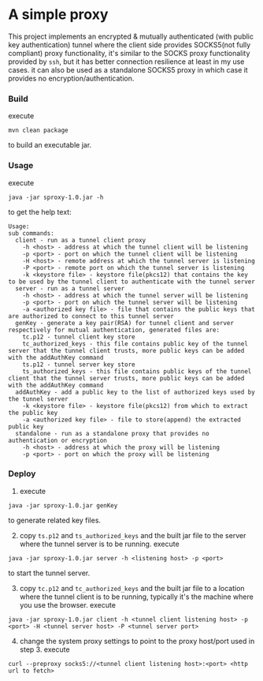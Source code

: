 # A simple proxy

This project implements an encrypted & mutually authenticated (with public key authentication) tunnel 
where the client side provides SOCKS5(not fully compliant) proxy functionality, 
it's similar to the SOCKS proxy functionality provided by `ssh`, but it has better connection resilience at least in my use cases. 
it can also be used as a standalone SOCKS5 proxy in which case it provides no encryption/authentication.

### Build

execute

    mvn clean package
    
to build an executable jar.

### Usage

execute
    
    java -jar sproxy-1.0.jar -h
    
to get the help text:

    Usage:                                                                                                                                                               
    sub commands:                                                                                                                                                        
      client - run as a tunnel client proxy                                                                                                                              
        -h <host> - address at which the tunnel client will be listening                                                                                                 
        -p <port> - port on which the tunnel client will be listening                                                                                                    
        -H <host> - remote address at which the tunnel server is listening                                                                                               
        -P <port> - remote port on which the tunnel server is listening                                                                                                  
        -k <keystore file> - keystore file(pkcs12) that contains the key to be used by the tunnel client to authenticate with the tunnel server                          
      server - run as a tunnel server                                                                                                                                    
        -h <host> - address at which the tunnel server will be listening                                                                                                 
        -p <port> - port on which the tunnel server will be listening                                                                                                    
        -a <authorized key file> - file that contains the public keys that are authorized to connect to this tunnel server                                               
      genKey - generate a key pair(RSA) for tunnel client and server respectively for mutual authentication, generated files are:                                        
        tc.p12 - tunnel client key store                                                                                                                                 
        tc_authorized_keys - this file contains public key of the tunnel server that the tunnel client trusts, more public keys can be added with the addAuthKey command 
        ts.p12 - tunnel server key store                                                                                                                                 
        ts_authorized_keys - this file contains public keys of the tunnel client that the tunnel server trusts, more public keys can be added with the addAuthKey command
      addAuthKey - add a public key to the list of authorized keys used by the tunnel server                                                                             
        -k <keystore file> - keystore file(pkcs12) from which to extract the public key                                                                                  
        -a <authorized key file> - file to store(append) the extracted public key                                                                                        
      standalone - run as a standalone proxy that provides no authentication or encryption                                                                               
        -h <host> - address at which the proxy will be listening                                                                                                         
        -p <port> - port on which the proxy will be listening                                                                                                            


### Deploy

1. execute

`java -jar sproxy-1.0.jar genKey`

to generate related key files.

2. copy `ts.p12` and `ts_authorized_keys` and the built jar file to the server where the tunnel server is to be running. execute

`java -jar sproxy-1.0.jar server -h <listening host> -p <port>`
    
to start the tunnel server.

3. copy `tc.p12` and `tc_authorized_keys` and the built jar file to a location where the tunnel client is to be running, typically it's the machine where you use the browser. execute

`java -jar sproxy-1.0.jar client -h <tunnel client listening host> -p <port> -H <tunnel server host> -P <tunnel server port>`
    
4. change the system proxy settings to point to the proxy host/port used in step 3. execute

`curl --preproxy socks5://<tunnel client listening host>:<port> <http url to fetch>`
    